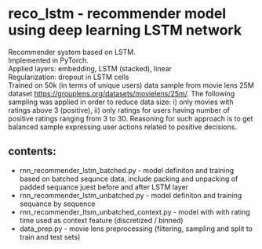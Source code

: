 # reco_lstm - recommender model using deep learning LSTM network 

Recommender system based on LSTM.\
Implemented in PyTorch.\
Applied layers: embedding, LSTM (stacked), linear\
Regularization: dropout in LSTM cells \
Trained on 50k (in terms of unique users) data sample from movie lens 25M dataset https://grouplens.org/datasets/movielens/25m/. 
The following sampling was applied in order to reduce data size: i) only movies with ratings above 3 (positive), ii) only ratings for users having number of positive ratings ranging from 3 to 30. Reasoning for such approach is to get balanced sample expressing user actions related to positive decisions.       


## contents:
- rnn_recommender_lstm_batched.py - model definiton and training based on batched sequnce data, include packing and unpacking of padded sequance juest before and after LSTM layer
- rnn_recommender_lstm_unbatched.py - model definiton and training sequance by sequence    
- rnn_recommender_ltsm_unbatched_context.py - model with with rating time used as context feature (discretized / binned)
- data_prep.py - movie lens preprocessing (filtering, sampling and split to train and test sets)  